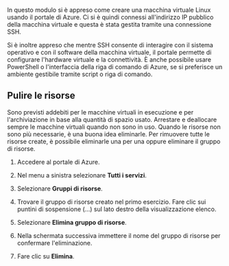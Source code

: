 In questo modulo si è appreso come creare una macchina virtuale Linux usando il portale di Azure. Ci si è quindi connessi all'indirizzo IP pubblico della macchina virtuale e questa è stata gestita tramite una connessione SSH. 

Si è inoltre appreso che mentre SSH consente di interagire con il sistema operativo e con il software della macchina virtuale, il portale permette di configurare l'hardware virtuale e la connettività. È anche possibile usare PowerShell o l'interfaccia della riga di comando di Azure, se si preferisce un ambiente gestibile tramite script o riga di comando.

## <a name="clean-up-the-resources"></a>Pulire le risorse

Sono previsti addebiti per le macchine virtuali in esecuzione e per l'archiviazione in base alla quantità di spazio usato. Arrestare e deallocare sempre le macchine virtuali quando non sono in uso. Quando le risorse non sono più necessarie, è una buona idea eliminarle. Per rimuovere tutte le risorse create, è possibile eliminarle una per una oppure eliminare il gruppo di risorse.

1. Accedere al portale di Azure.

1. Nel menu a sinistra selezionare **Tutti i servizi**.

1. Selezionare **Gruppi di risorse**.

1. Trovare il gruppo di risorse creato nel primo esercizio. Fare clic sui puntini di sospensione (...) sul lato destro della visualizzazione elenco.

1. Selezionare **Elimina gruppo di risorse**.

1. Nella schermata successiva immettere il nome del gruppo di risorse per confermare l'eliminazione.

1. Fare clic su **Elimina**.
